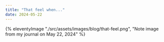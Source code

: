 ```yaml
---
title: "That feel when..."
date: 2024-05-22
---
```


{% eleventyImage "./src/assets/images/blog/that-feel.png", "Note image from my journal on May 22, 2024" %}
